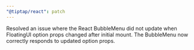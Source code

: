 ```yaml
---
"@tiptap/react": patch
---
```


Resolved an issue where the React BubbleMenu did not update when FloatingUI option props changed after initial mount. The BubbleMenu now correctly responds to updated option props.
